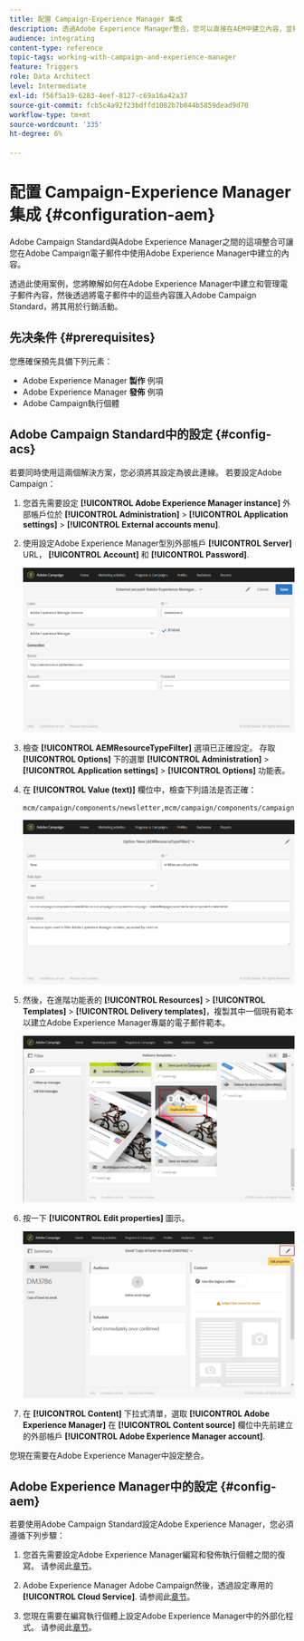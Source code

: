 ```yaml
---
title: 配置 Campaign-Experience Manager 集成
description: 透過Adobe Experience Manager整合，您可以直接在AEM中建立內容，並稍後在Adobe Campaign中使用。
audience: integrating
content-type: reference
topic-tags: working-with-campaign-and-experience-manager
feature: Triggers
role: Data Architect
level: Intermediate
exl-id: f56f5a19-6283-4eef-8127-c69a16a42a37
source-git-commit: fcb5c4a92f23bdffd1082b7b044b5859dead9d70
workflow-type: tm+mt
source-wordcount: '335'
ht-degree: 6%

---
```


# 配置 Campaign-Experience Manager 集成 {#configuration-aem}

Adobe Campaign Standard與Adobe Experience Manager之間的這項整合可讓您在Adobe Campaign電子郵件中使用Adobe Experience Manager中建立的內容。

透過此使用案例，您將瞭解如何在Adobe Experience Manager中建立和管理電子郵件內容，然後透過將電子郵件中的這些內容匯入Adobe Campaign Standard，將其用於行銷活動。

## 先决条件 {#prerequisites}

您應確保預先具備下列元素：

* Adobe Experience Manager **製作** 例項
* Adobe Experience Manager **發佈** 例項
* Adobe Campaign執行個體

## Adobe Campaign Standard中的設定 {#config-acs}

若要同時使用這兩個解決方案，您必須將其設定為彼此連線。
若要設定Adobe Campaign：

1. 您首先需要設定 **[!UICONTROL Adobe Experience Manager instance]** 外部帳戶位於 **[!UICONTROL Administration]** > **[!UICONTROL Application settings]** > **[!UICONTROL External accounts menu]**.

1. 使用設定Adobe Experience Manager型別外部帳戶 **[!UICONTROL Server]** URL， **[!UICONTROL Account]** 和 **[!UICONTROL Password]**.

   ![](assets/aem_1.png)

1. 檢查 **[!UICONTROL AEMResourceTypeFilter]** 選項已正確設定。 存取 **[!UICONTROL Options]** 下的選單 **[!UICONTROL Administration]** > **[!UICONTROL Application settings]** > **[!UICONTROL Options]** 功能表。

1. 在 **[!UICONTROL Value (text)]** 欄位中，檢查下列語法是否正確：

   ```
   mcm/campaign/components/newsletter,mcm/campaign/components/campaign_newsletterpage,mcm/neolane/components/newsletter
   ```

   ![](assets/aem_2.png)

1. 然後，在進階功能表的 **[!UICONTROL Resources]** > **[!UICONTROL Templates]** > **[!UICONTROL Delivery templates]**，複製其中一個現有範本以建立Adobe Experience Manager專屬的電子郵件範本。

   ![](assets/aem_3.png)

1. 按一下 **[!UICONTROL Edit properties]** 圖示。

   ![](assets/aem_4.png)

1. 在 **[!UICONTROL Content]** 下拉式清單，選取 **[!UICONTROL Adobe Experience Manager]** 在 **[!UICONTROL Content source]** 欄位中先前建立的外部帳戶 **[!UICONTROL Adobe Experience Manager account]**.

您現在需要在Adobe Experience Manager中設定整合。

## Adobe Experience Manager中的設定 {#config-aem}

若要使用Adobe Campaign Standard設定Adobe Experience Manager，您必須遵循下列步驟：

1. 您首先需要設定Adobe Experience Manager編寫和發佈執行個體之間的復寫。 请参阅此[章节](https://experienceleague.adobe.com/docs/experience-manager-65/administering/integration/campaignstandard.html#configuring-adobe-experience-manager)。

1. Adobe Experience Manager Adobe Campaign然後，透過設定專用的 **[!UICONTROL Cloud Service]**. 请参阅此[章节](https://experienceleague.adobe.com/docs/experience-manager-65/administering/integration/campaignstandard.html#connecting-aem-to-adobe-campaign)。

1. 您現在需要在編寫執行個體上設定Adobe Experience Manager中的外部化程式。 请参阅此[章节](https://experienceleague.adobe.com/docs/experience-manager-65/administering/integration/campaignstandard.html#configuring-the-externalizer)。
